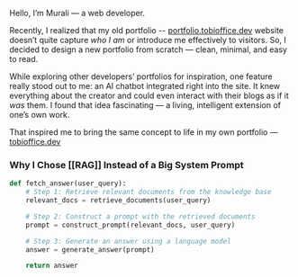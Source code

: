 Hello, I’m Murali — a web developer.

Recently, I realized that my old portfolio -- [portfolio.tobioffice.dev](https://portfolio.tobioffice.dev) website doesn’t quite capture _who I am_ or introduce me effectively to visitors. So, I decided to design a new portfolio from scratch — clean, minimal, and easy to read.

While exploring other developers’ portfolios for inspiration, one feature really stood out to me: an AI chatbot integrated right into the site. It knew everything about the creator and could even interact with their blogs as if it _was_ them. I found that idea fascinating — a living, intelligent extension of one’s own work.

That inspired me to bring the same concept to life in my own portfolio — [tobioffice.dev](https://tobioffice.dev)

### Why I Chose [[RAG]] Instead of a Big System Prompt

```python
def fetch_answer(user_query):
    # Step 1: Retrieve relevant documents from the knowledge base
    relevant_docs = retrieve_documents(user_query)

    # Step 2: Construct a prompt with the retrieved documents
    prompt = construct_prompt(relevant_docs, user_query)

    # Step 3: Generate an answer using a language model
    answer = generate_answer(prompt)

    return answer
```

